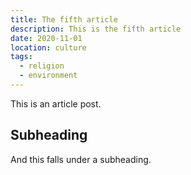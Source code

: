 ```yaml
---
title: The fifth article
description: This is the fifth article
date: 2020-11-01
location: culture
tags:
  - religion
  - environment
---
```

This is an article post.

## Subheading

And this falls under a subheading.

